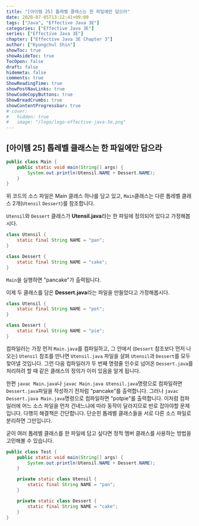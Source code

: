 ```yaml
---
title: "[아이템 25] 톱레벨 클래스는 한 파일에만 담으라"
date: 2020-07-05T13:12:41+09:00
tags: ["Java", "Effective Java 3E"]
categories: ["Effective Java 3E"]
series: ["Effective Java 3E"]
chapter: ["Effective Java 3E Chapter 3"]
author: ["Kyungchul Shin"]
showToc: true
showAsideToc: true
TocOpen: false
draft: false
hidemeta: false
comments: true
ShowReadingTime: true
showPostNavLinks: true
ShowCodeCopyButtons: true
ShowBreadCrumbs: true
showContentProgressbar: true
# cover:
#   hidden: true
#   image: "/logo/logo-effective-java-3e.png"
---
```

## [아이템 25] 톱레벨 클래스는 한 파일에만 담으라
``` java
public class Main {
    public static void main(String[] args) {
        System.out.println(Utensil.NAME + Dessert.NAME);
    }
}
```
위 코드의 소스 파일은 Main 클래스 하나를 담고 있고, `Main`클래스는 다른 톱레벨 클래스 2개(`Utensil` `Dessert`)를 참조합니다.
   
`Utensil`와 `Dessert` 클래스가 **Utensil.java**라는 한 파일에 정의되어 있다고 가정해봅시다. 
``` java
class Utensil {
    static final String NAME = "pan";
}

class Dessert {
    static final String NAME = "cake";
}
```
`Main`을 실행하면 "pancake"가 출력됩니다.
   
이제 두 클래스를 담은 **Dessert.java**라는 파일을 만들었다고 가정해봅시다.
``` java
class Utensil {
    static final String NAME = "pot";
}

class Dessert {
    static final String NAME = "pie";
}
```
컴파일러는 가장 먼저 `Main.java`를 컴파일하고, 그 안에서 (`Dessert` 참조보다 먼저 나오는) `Utensil` 참조를 만나면 `Utensil.java` 파일을 살펴 `Utensil`과 `Dessert`를 모두 찾아낼 것입니다. 그런 다음 컴파일러가 두 번째 명령줄 인수로 넘어온 `Dessert.java`를 처리하려 할 때 같은 클래스의 정의가 이미 있음을 알게 됩니다.
   
한편 `javac Main.java`나 `javac Main.java Utensil.java`명령으로 컴파일하면 `Dessert.java`파일을 작성하기 전처럼 "pancake"를 출력합니다. 그러나 `javac Dessert.java Main.java`명령으로 컴파일하면 "potpie"를 출력합니다. 이처럼 컴파일러에 어느 소스 파일을 먼저 건네느냐에 따라 동작이 달라지므로 반로 잡아야할 문제입니다. 다행히 해결책은 간단합니다. 단순힌 톱레벨 클래스들을 서로 다른 소스 파일로 분리하면 그만입니다.
   
굳이 여러 톱레벨 클래스를 한 파일에 담고 싶다면 정적 멤버 클래스를 사용하는 방법을 고민해볼 수 있습니다.
``` java
public class Test {
    public static void main(String[] args) {
        System.out.println(Utensil.NAME + Dessert.NAME);
    }

    private static class Utensil {
        static final String NAME = "pan";
    }

    private static class Dessert {
        static final String NAME = "cake";
    }
}
```
